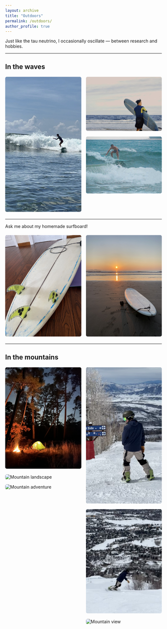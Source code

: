 ```yaml
---
layout: archive
title: "Outdoors"
permalink: /outdoors/
author_profile: true
---
```


Just like the tau neutrino, I occasionally oscillate — between research and hobbies.

---
## In the waves
<div style="display: grid; grid-template-columns: 1fr 1fr; gap: 15px; margin: 20px 0; max-width: 800px;">
  <!-- Left column: Photo 1 -->
  <div>
      <img src="/images/IMG_9155.JPG" alt="Photo 3" style="width: 100%; border-radius: 5px;">
  </div>
  
  <!-- Right column: Photos 2 and 3 stacked -->
  <div style="display: flex; flex-direction: column; gap: 15px;">
    <div>
      <img src="/images/IMG_3826.JPG" alt="Photo 2" style="width: 100%; border-radius: 5px;">
    </div>
    <div>
    <img src="/images/314C50AB-3F23-465F-8BE1-320BF540C74A.JPG" alt="Photo 1" style="width: 100%; border-radius: 5px;">
    </div>
  </div>
</div>
  
--- 
Ask me about my homemade surfboard!
<div style="display: grid; grid-template-columns: 1fr 1fr; gap: 15px; margin: 20px 0; max-width: 800px;">
  <div>
    <img src="/images/IMG_3135.jpeg" alt="Photo 4" style="width: 100%; border-radius: 5px;">
  </div>
  <div>
    <img src="/images/surfboard.jpeg" alt="Photo 5" style="width: 100%; border-radius: 5px;">
  </div>
</div>


---
## In the mountains

<div style="display: flex; gap: 15px; margin: 20px 0; max-width: 800px;">
  <!-- Left column: Photos 1, 2, 3 -->
  <div style="flex: 1; display: flex; flex-direction: column;">
    <div style="margin-bottom: 15px;">
      <img src="/images/IMG_0972.jpeg" alt="Mountain hiking" style="width: 100%; border-radius: 5px;">
    </div>
    <div style="margin-bottom: 15px;">
      <img src="/images/IMG_1867.jpeg" alt="Mountain landscape" style="width: 100%; border-radius: 5px;">
    </div>
    <div>
      <img src="/images/IMG_1926.jpeg" alt="Mountain adventure" style="width: 100%; border-radius: 5px;">
    </div>
  </div>
  
  <!-- Right column: Photos 4, 5, 6 -->
  <div style="flex: 1; display: flex; flex-direction: column;">
    <div style="margin-bottom: 15px;">
      <img src="/images/IMG_4576.PNG" alt="Peak view" style="width: 100%; border-radius: 5px;">
    </div>
    <div style="margin-bottom: 15px;">
      <img src="/images/IMG_4577.jpg" alt="Mountain panorama" style="width: 100%; border-radius: 5px;">
    </div>
    <div>
      <img src="/images/IMG_6565.jpeg" alt="Mountain view" style="width: 100%; border-radius: 5px;">
    </div>
  </div>
</div>


